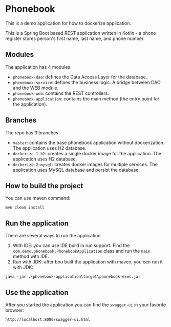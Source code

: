 # Phonebook
This is a demo application for how to dockerize application.

This is a Spring Boot based REST application written in Kotlin - a phone register stores person's first name, last name, and phone number.

## Modules

The application has 4 modules:
- `phonebook-dao`: defines the Data Access Layer for the database.
- `phonebook-service`: defines the business logic. A bridge between DAO and the WEB module.
- `phonebook-web`: contains the REST controllers.
- `phonebook-application`: contains the main method (the entry point for the application).

## Branches
The repo has 3 branches:
- `master`: contains the base phonebook application without dockerization. The application uses H2 database.
- `dockerize-1-h2`: creates a single docker image for the application. The application uses H2 database. 
- `dockerize-2-mysql`:  creates docker images for multiple services. The application uses MySQL database and persist the database.

## How to build the project

You can use maven command:
```text
mvn clean install
```

## Run the application

There are several ways to run the application
1. With IDE: you can use IDE build in run support. Find the `com.demo.phonebook.PhonebookApplication` class and run the `main` method with IDE.
2. Run with JDK: after bou built the application with maven, you cen run it with JDK:
```text
java -jar .\phonebook-application\target\phonebook-exec.jar
```

## Use the application
After you started the application you can find the `swagger-ui` in your favorite browser:
```text
http://localhost:8080/swagger-ui.html
```